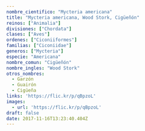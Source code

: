 ```yaml
---
nombre_cientifico: "Mycteria americana"
title: "Mycteria americana, Wood Stork, Cigüeñón"
reinos: ["Animalia"]
divisiones: ["Chordata"]
clases: ["Aves"]
ordenes: ["Ciconiiformes"]
familias: ["Ciconiidae"]
generos: ["Mycteria"]
especie: "Americana"
nombre_comun: "Cigüeñón"
nombre_ingles: "Wood Stork"
otros_nombres:
  - Garzón
  - Guairón
  - Cigüeña
links: 'https://flic.kr/p/qBpzoL'
images:
  - url: 'https://flic.kr/p/qBpzoL'
draft: false
date: 2017-11-16T13:23:40.404Z
---
```


